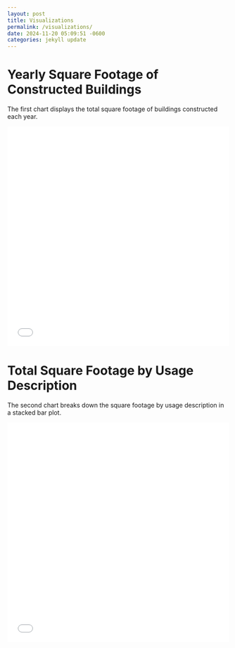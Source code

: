 ```yaml
---
layout: post
title: Visualizations
permalink: /visualizations/
date: 2024-11-20 05:09:51 -0600
categories: jekyll update
---
```


# Yearly Square Footage of Constructed Buildings

The first chart displays the total square footage of buildings constructed each year.

<iframe src="/assets/chart1.html" width="100%" height="500" frameborder="0"></iframe>

# Total Square Footage by Usage Description

The second chart breaks down the square footage by usage description in a stacked bar plot.

<iframe src="/assets/chart2.html" width="100%" height="500" frameborder="0"></iframe>
